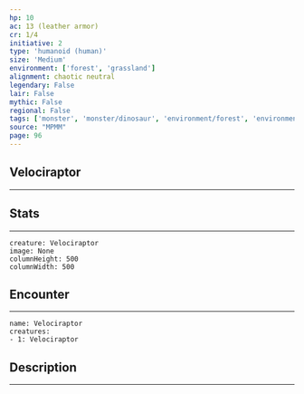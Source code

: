 ```yaml
---
hp: 10
ac: 13 (leather armor)
cr: 1/4
initiative: 2
type: 'humanoid (human)'    
size: 'Medium'
environment: ['forest', 'grassland']
alignment: chaotic neutral
legendary: False
lair: False
mythic: False
regional: False
tags: ['monster', 'monster/dinosaur', 'environment/forest', 'environment/grassland']
source: "MPMM"
page: 96
---
```


## Velociraptor
---



## Stats
---

```statblock
creature: Velociraptor
image: None
columnHeight: 500
columnWidth: 500
```

## Encounter
---

```encounter-table
name: Velociraptor
creatures:
- 1: Velociraptor
```

## Description
---




